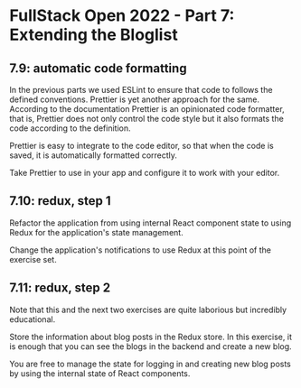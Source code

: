 # FullStack Open 2022 - Part 7: Extending the Bloglist

## 7.9: automatic code formatting

In the previous parts we used ESLint to ensure that code to follows the defined conventions. Prettier is yet another approach for the same. According to the documentation Prettier is an opinionated code formatter, that is, Prettier does not only control the code style but it also formats the code according to the definition.

Prettier is easy to integrate to the code editor, so that when the code is saved, it is automatically formatted correctly.

Take Prettier to use in your app and configure it to work with your editor.

## 7.10: redux, step 1

Refactor the application from using internal React component state to using Redux for the application's state management.

Change the application's notifications to use Redux at this point of the exercise set.

## 7.11: redux, step 2

Note that this and the next two exercises are quite laborious but incredibly educational.

Store the information about blog posts in the Redux store. In this exercise, it is enough that you can see the blogs in the backend and create a new blog.

You are free to manage the state for logging in and creating new blog posts by using the internal state of React components.

